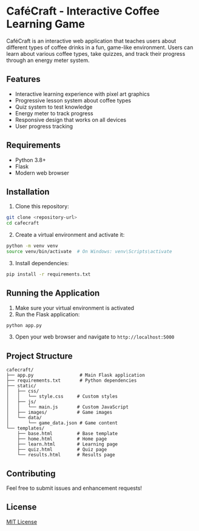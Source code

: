 # CaféCraft - Interactive Coffee Learning Game

CaféCraft is an interactive web application that teaches users about different types of coffee drinks in a fun, game-like environment. Users can learn about various coffee types, take quizzes, and track their progress through an energy meter system.

## Features

- Interactive learning experience with pixel art graphics
- Progressive lesson system about coffee types
- Quiz system to test knowledge
- Energy meter to track progress
- Responsive design that works on all devices
- User progress tracking

## Requirements

- Python 3.8+
- Flask
- Modern web browser

## Installation

1. Clone this repository:
```bash
git clone <repository-url>
cd cafecraft
```

2. Create a virtual environment and activate it:
```bash
python -m venv venv
source venv/bin/activate  # On Windows: venv\Scripts\activate
```

3. Install dependencies:
```bash
pip install -r requirements.txt
```

## Running the Application

1. Make sure your virtual environment is activated
2. Run the Flask application:
```bash
python app.py
```
3. Open your web browser and navigate to `http://localhost:5000`

## Project Structure

```
cafecraft/
├── app.py                 # Main Flask application
├── requirements.txt       # Python dependencies
├── static/
│   ├── css/
│   │   └── style.css     # Custom styles
│   ├── js/
│   │   └── main.js       # Custom JavaScript
│   ├── images/           # Game images
│   └── data/
│       └── game_data.json # Game content
└── templates/
    ├── base.html         # Base template
    ├── home.html         # Home page
    ├── learn.html        # Learning page
    ├── quiz.html         # Quiz page
    └── results.html      # Results page
```

## Contributing

Feel free to submit issues and enhancement requests!

## License

[MIT License](LICENSE)